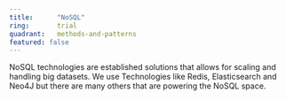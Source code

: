 ```yaml
---
title:      "NoSQL"
ring:       trial
quadrant:   methods-and-patterns
featured: false
---
```


NoSQL technologies are established solutions that allows for scaling and handling big datasets.
We use Technologies like Redis, Elasticsearch and Neo4J but there are many others that are powering the NoSQL space.
